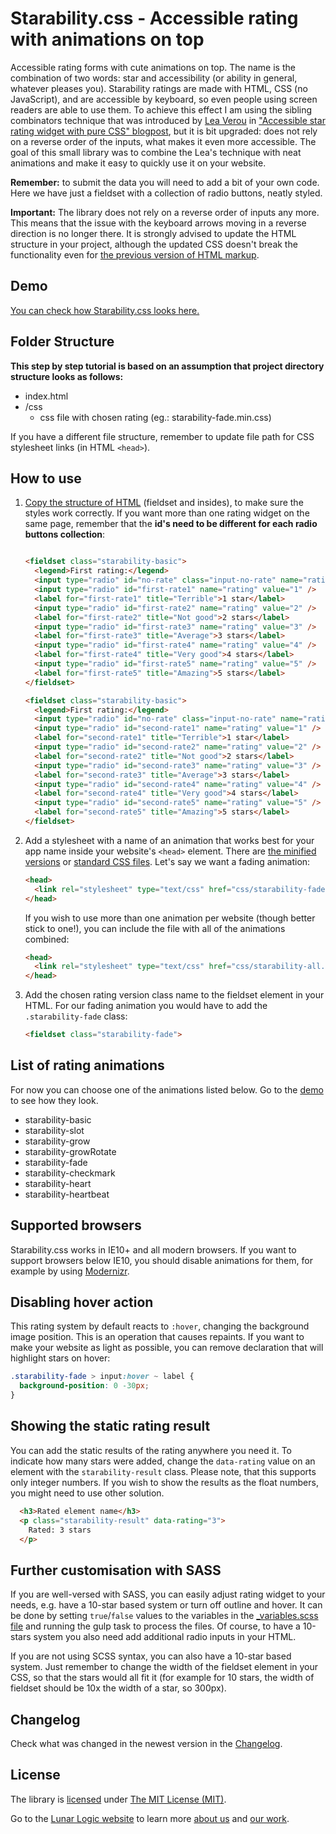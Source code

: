 # Starability.css - Accessible rating with animations on top

Accessible rating forms with cute animations on top. The name is the combination of two words: star and accessibility (or ability in general, whatever pleases you). Starability ratings are made with HTML, CSS (no JavaScript), and are accessible by keyboard, so even people using screen readers are able to use them. To achieve this effect I am using the sibling combinators technique that was introduced by [Lea Verou](http://lea.verou.me) in ["Accessible star rating widget with pure CSS" blogpost](http://lea.verou.me/2011/08/accessible-star-rating-widget-with-pure-css/), but it is bit upgraded: does not rely on a reverse order of the inputs, what makes it even more accessible. The goal of this small library was to combine the Lea's technique with neat animations and make it easy to quickly use it on your website.

**Remember:** to submit the data you will need to add a bit of your own code. Here we have just a fieldset with a collection of radio buttons, neatly styled.

**Important:** The library does not rely on a reverse order of inputs any more. This means that the issue with the keyboard arrows moving in a reverse direction is no longer there. It is strongly advised to update the HTML structure in your project, although the updated CSS doesn't break the functionality even for [the previous version of HTML markup](https://github.com/LunarLogic/starability/blob/f3b34818d6b704465278f69dde506c78a6a6f444/README.md#how-to-use).

## Demo

[You can check how Starability.css looks here.](http://lunarlogic.github.io/starability/)

## Folder Structure

**This step by step tutorial is based on an assumption that project directory structure looks as follows:**

* index.html
* /css
  * css file with chosen rating (eg.: starability-fade.min.css)

If you have a different file structure, remember to update file path for CSS stylesheet links (in HTML `<head>`).

## How to use

1. [Copy the structure of HTML](https://github.com/LunarLogic/starability/blob/master/index.html) (fieldset and insides), to make sure the styles work correctly.  If you want more than one rating widget on the same page, remember that the **id's need to be different for each radio buttons collection**:

    ```html

    <fieldset class="starability-basic">
      <legend>First rating:</legend>
      <input type="radio" id="no-rate" class="input-no-rate" name="rating" value="0" checked aria-label="No rating." />
      <input type="radio" id="first-rate1" name="rating" value="1" />
      <label for="first-rate1" title="Terrible">1 star</label>
      <input type="radio" id="first-rate2" name="rating" value="2" />
      <label for="first-rate2" title="Not good">2 stars</label>
      <input type="radio" id="first-rate3" name="rating" value="3" />
      <label for="first-rate3" title="Average">3 stars</label>
      <input type="radio" id="first-rate4" name="rating" value="4" />
      <label for="first-rate4" title="Very good">4 stars</label>
      <input type="radio" id="first-rate5" name="rating" value="5" />
      <label for="first-rate5" title="Amazing">5 stars</label>
    </fieldset>

    <fieldset class="starability-basic">
      <legend>First rating:</legend>
      <input type="radio" id="no-rate" class="input-no-rate" name="rating" value="0" checked aria-label="No rating." />
      <input type="radio" id="second-rate1" name="rating" value="1" />
      <label for="second-rate1" title="Terrible">1 star</label>
      <input type="radio" id="second-rate2" name="rating" value="2" />
      <label for="second-rate2" title="Not good">2 stars</label>
      <input type="radio" id="second-rate3" name="rating" value="3" />
      <label for="second-rate3" title="Average">3 stars</label>
      <input type="radio" id="second-rate4" name="rating" value="4" />
      <label for="second-rate4" title="Very good">4 stars</label>
      <input type="radio" id="second-rate5" name="rating" value="5" />
      <label for="second-rate5" title="Amazing">5 stars</label>
    </fieldset>
    ```

2. Add a stylesheet with a name of an animation that works best for your app name inside your website's `<head>` element. There are [the minified versions](https://github.com/LunarLogic/starability/tree/master/starability-minified) or [standard CSS files](https://github.com/LunarLogic/starability/tree/master/starability-css). Let's say we want a fading animation:

    ```html
    <head>
      <link rel="stylesheet" type="text/css" href="css/starability-fade.min.css"/>
    </head>
    ```

    If you wish to use more than one animation per website (though better stick to one!), you can include the file with all of the animations combined:

    ```html
    <head>
      <link rel="stylesheet" type="text/css" href="css/starability-all.min.css"/>
    </head>
    ```


3. Add the chosen rating version class name to the fieldset element in your HTML. For our fading animation you would have to add the `.starability-fade` class:

    ```html
    <fieldset class="starability-fade">
    ```

## List of rating animations

For now you can choose one of the animations listed below. Go to the [demo](http://lunarlogic.github.io/starability/) to see how they look.

  - starability-basic
  - starability-slot
  - starability-grow
  - starability-growRotate
  - starability-fade
  - starability-checkmark
  - starability-heart
  - starability-heartbeat

## Supported browsers

Starability.css works in IE10+ and all modern browsers. If you want to support browsers below IE10, you should disable animations for them, for example by using [Modernizr](https://modernizr.com/).

## Disabling hover action

This rating system by default reacts to `:hover`, changing the background image position. This is an operation that causes repaints. If you want to make your website as light as possible, you can remove declaration that will highlight stars on hover:

```css
.starability-fade > input:hover ~ label {
  background-position: 0 -30px;
}
```

## Showing the static rating result

You can add the static results of the rating anywhere you need it. To indicate how many stars were added, change the `data-rating` value on an element with the `starability-result` class. Please note, that this supports only integer numbers. If you wish to show the results as the float numbers, you might need to use other solution.

```html
  <h3>Rated element name</h3>
  <p class="starability-result" data-rating="3">
    Rated: 3 stars
  </p>
```

## Further customisation with SASS

If you are well-versed with SASS, you can easily adjust rating widget to your needs, e.g. have a 10-star based system or turn off outline and hover. It can be done by setting `true`/`false` values to the variables in the [_variables.scss file](https://github.com/LunarLogic/starability/blob/master/starability-scss/_variables.scss) and running the gulp task to process the files. Of course, to have a 10-stars system you also need add additional radio inputs in your HTML.

If you are not using SCSS syntax, you can also have a 10-star based system. Just remember to change the width of the fieldset element in your CSS, so that the stars would all fit it (for example for 10 stars, the width of fieldset should be 10x the width of a star, so 300px).

## Changelog

Check what was changed in the newest version in the [Changelog](https://github.com/LunarLogic/starability/blob/master/CHANGELOG.md).

## License

The library is [licensed](https://github.com/LunarLogic/starability/blob/master/LICENSE) under [The MIT License (MIT)](http://choosealicense.com/licenses/mit/).

Go to the [Lunar Logic website](http://www.lunarlogic.io/) to learn more [about us](http://www.lunarlogic.io/company) and [our work](http://www.lunarlogic.io/portfolio).
